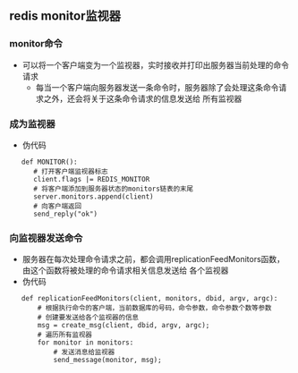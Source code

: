 ## redis monitor监视器

### monitor命令
 * 可以将一个客户端变为一个监视器，实时接收并打印出服务器当前处理的命令请求
   + 每当一个客户端向服务器发送一条命令时，服务器除了会处理这条命令请求之外，还会将关于这条命令请求的信息发送给
   所有监视器
   
### 成为监视器
 * 伪代码
 ```
    def MONITOR():
       # 打开客户端监视器标志
       client.flags |= REDIS_MONITOR
       # 将客户端添加到服务器状态的monitors链表的末尾
       server.monitors.append(client)
       # 向客户端返回
       send_reply("ok")
 ```
 
### 向监视器发送命令
 * 服务器在每次处理命令请求之前，都会调用replicationFeedMonitors函数，由这个函数将被处理的命令请求相关信息发送给
 各个监视器
 * 伪代码
 ```
    def replicationFeedMonitors(client, monitors, dbid, argv, argc):
        # 根据执行命令的客户端，当前数据库的号码，命令参数，命令参数个数等参数
        # 创建要发送给各个监视器的信息
        msg = create_msg(client, dbid, argv, argc);
        # 遍历所有监视器
        for monitor in monitors:
            # 发送消息给监视器
            send_message(monitor, msg);
      
 ```
 
 